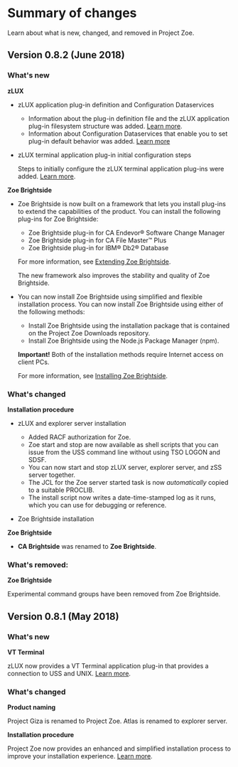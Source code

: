 # Summary of changes

Learn about what is new, changed, and removed in Project Zoe.

## Version 0.8.2 (June 2018)

### What's new

**zLUX**

- zLUX application plug-in definition and Configuration Dataservices

   - Information about the plug-in definition file and the zLUX application plug-in filesystem structure was added. [Learn more](mvd-zluxplugindefandstruct.md).
   - Information about Configuration Dataservices that enable you to set plug-in default behavior was added. [Learn more](mvd-configdataservice.md)

- zLUX terminal application plug-in initial configuration steps

  Steps to initially configure the zLUX terminal application plug-ins were added. [Learn more](mvd-configterminalappports.md).

**Zoe Brightside**

- Zoe Brightside is now built on a framework that lets you install plug-ins to extend the capabilities of the product. You can install the following plug-ins for Zoe Brightside:
   - Zoe Brightside plug-in for CA Endevor® Software Change Manager
   - Zoe Brightside plug-in for CA File Master™ Plus
   - Zoe Brightside plug-in for IBM® Db2® Database   

   For more information, see [Extending Zoe Brightside](cli-extending.md).

   The new framework also improves the stability and quality of Zoe Brightside.

- You can now install Zoe Brightside using simplified and flexible installation process. You can now install Zoe Brightside using either of the following methods:
    - Install Zoe Brightside using the installation package that is contained on the Project Zoe Downloads repository.
    - Install Zoe Brightside using the Node.js Package Manager (npm).

    **Important!** Both of the installation methods require Internet access on client PCs.

   For more information, see [Installing Zoe Brightside](cli-installcli.md).

### What's changed

**Installation procedure**

- zLUX and explorer server installation
    - Added RACF authorization for Zoe.
    - Zoe start and stop are now available as shell scripts that you can issue from the USS command line without using TSO LOGON and SDSF.
    - You can now start and stop zLUX server, explorer server, and zSS server together.
    - The JCL for the Zoe server started task is now _automatically_ copied to a suitable PROCLIB.
    - The install script now writes a date-time-stamped log as it runs, which you can use for debugging or reference.

- Zoe Brightside installation

**Zoe Brightside**

- **CA Brightside** was renamed to **Zoe Brightside**.


### What's removed:

**Zoe Brightside**

Experimental command groups have been removed from Zoe Brightside.

## Version 0.8.1 (May 2018)

### What's new
**VT Terminal**

  zLUX now provides a VT Terminal application plug-in that provides a connection to USS and UNIX. [Learn more](mvd-appplugins.md).

### What's changed
**Product naming**

  Project Giza is renamed to Project Zoe. Atlas is renamed to explorer server.

**Installation procedure**

  Project Zoe now provides an enhanced and simplified installation process to improve your installation experience. [Learn more](zoeinstall.md).
